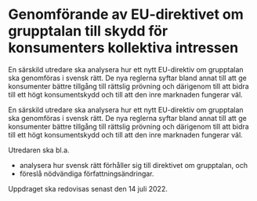 # Genomförande av EU-direktivet om grupptalan till skydd för konsumenters kollektiva intressen

En särskild utredare ska analysera hur ett nytt EU-direktiv om grupptalan ska genomföras i svensk rätt. De nya reglerna syftar bland annat till att ge konsumenter bättre tillgång till rättslig prövning och därigenom till att bidra till ett högt konsumentskydd och till att den inre marknaden fungerar väl.

En särskild utredare ska analysera hur ett nytt EU-direktiv om grupptalan ska genomföras i svensk rätt. De nya reglerna syftar bland annat till att ge konsumenter bättre tillgång till rättslig prövning och därigenom till att bidra till ett högt konsumentskydd och till att den inre marknaden fungerar väl.

Utredaren ska bl.a.

* analysera hur svensk rätt förhåller sig till direktivet om grupptalan, och
* föreslå nödvändiga författningsändringar.

Uppdraget ska redovisas senast den 14 juli 2022.
